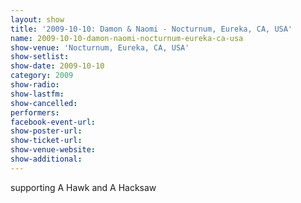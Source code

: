 ```yaml
---
layout: show
title: '2009-10-10: Damon & Naomi - Nocturnum, Eureka, CA, USA'
name: 2009-10-10-damon-naomi-nocturnum-eureka-ca-usa
show-venue: 'Nocturnum, Eureka, CA, USA'
show-setlist: 
show-date: 2009-10-10
category: 2009
show-radio: 
show-lastfm: 
show-cancelled: 
performers: 
facebook-event-url: 
show-poster-url: 
show-ticket-url: 
show-venue-website: 
show-additional: 
---
```


supporting A Hawk and A Hacksaw
